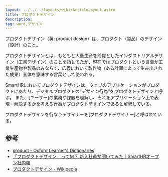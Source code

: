 ```yaml
---
layout: ../../../layouts/wiki/ArticleLayout.astro
title: プロダクトデザイン
description:
tag: word,デザイン
---
```


プロダクトデザイン（英: product design）は、プロダクト（製品）のデザイン（設計）のこと。

プロダクトデザインとは、もともと大量生産を前提としたインダストリアルデザイン（工業デザイン）のことを指してたが、現在ではプロダクトという言葉が工業生産物や製品のみならず、広義において製作物（ある計画によって生み出された成果）全体を意味する言葉として使われる。

SmartHRにおいてプロダクトデザインは、ウェブのアプリケーションがプロダクトにあたり、デジタルプロダクトの"デザイン行為"をプロダクトデザインと呼ぶ。
また、[ユーザー]の業務や課題を理解し、それをアプリケーション上で表現・解決するかを考える行為がプロダクトデザインであると解釈している。

プロダクトデザインを行なうデザイナーを[プロダクトデザイナー]と呼ばれている。

## 参考

- [product - Oxford Learner's Dictionaries](https://www.oxfordlearnersdictionaries.com/definition/english/product)
- [「プロダクトデザイン」って何？ 新入社員が聞いてみた｜SmartHRオープン社内報](https://shanaiho.smarthr.co.jp/n/nac518a7bbc98)
- [プロダクトデザイン - Wikipedia](https://ja.wikipedia.org/wiki/%E3%83%97%E3%83%AD%E3%83%80%E3%82%AF%E3%83%88%E3%83%87%E3%82%B6%E3%82%A4%E3%83%B3)
